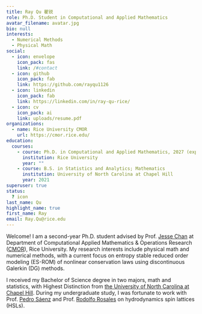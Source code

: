 ```yaml
---
title: Ray Qu 瞿锐
role: Ph.D. Student in Computational and Applied Mathematics
avatar_filename: avatar.jpg
bio: null
interests:
  - Numerical Methods
  - Physical Math
social:
  - icon: envelope
    icon_pack: fas
    link: /#contact
  - icon: github
    icon_pack: fab
    link: https://github.com/rayqu1126
  - icon: linkedin
    icon_pack: fab
    link: https://linkedin.com/in/ray-qu-rice/
  - icon: cv
    icon_pack: ai
    link: uploads/resume.pdf
organizations:
  - name: Rice University CMOR
    url: https://cmor.rice.edu/
education:
  courses:
    - course: Ph.D. in Computational and Applied Mathematics, 2027 (expected)
      institution: Rice University
      year: ""
    - course: B.S. in Statistics and Analytics; Mathematics
      institution: University of North Carolina at Chapel Hill
      year: 2021
superuser: true
status:
  ? icon
last_name: Qu
highlight_name: true
first_name: Ray
email: Ray.Qu@rice.edu
---
```

Welcome! I am a second-year Ph.D. student advised by Prof. [Jesse Chan](https://jlchan.github.io/) at Department of Computational Applied Mathematics & Operations Research ([CMOR](https://cmor.rice.edu/)), Rice University. My research interests include physical math and numerical methods, with a current focus on entropy stable reduced order modeling (ES-ROM) of nonlinear conservation laws using discontinuous Galerkin (DG) methods. 

I received my Bachelor of Science degree in two majors, math and statistics, with Highest Distinction from [the University of North Carolina at Chapel Hill](https://www.unc.edu/). During my undergraduate study, I was fortunate to work with Prof. [Pedro Sáenz](https://www.pml.unc.edu/about-me) and Prof. [Rodolfo Rosales](https://math.mit.edu/directory/profile.html?pid=228) on hydrodynamics spin lattices (HSLs).
